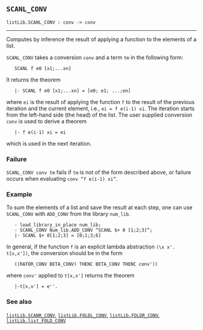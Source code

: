 ## `SCANL_CONV`

``` hol4
listLib.SCANL_CONV : conv -> conv
```

------------------------------------------------------------------------

Computes by inference the result of applying a function to the elements
of a list.

`SCANL_CONV` takes a conversion `conv` and a term `tm` in the following
form:

``` hol4
   SCANL f e0 [x1;...xn]
```

It returns the theorem

``` hol4
   |- SCANL f e0 [x1;...xn] = [e0; e1; ...;en]
```

where `ei` is the result of applying the function `f` to the result of
the previous iteration and the current element, i.e.,
`ei = f e(i-1) xi`. The iteration starts from the left-hand side (the
head) of the list. The user supplied conversion `conv` is used to derive
a theorem

``` hol4
   |- f e(i-1) xi = ei
```

which is used in the next iteration.

### Failure

`SCANL_CONV conv tm` fails if `tm` is not of the form described above,
or failure occurs when evaluating `conv “f e(i-1) xi”`.

### Example

To sum the elements of a list and save the result at each step, one can
use `SCANL_CONV` with `ADD_CONV` from the library `num_lib`.

``` hol4
   - load_library_in_place num_lib;
   - SCANL_CONV Num_lib.ADD_CONV “SCANL $+ 0 [1;2;3]”;
   |- SCANL $+ 0[1;2;3] = [0;1;3;6]
```

In general, if the function `f` is an explicit lambda abstraction
`(\x x'. t[x,x'])`, the conversion should be in the form

``` hol4
   ((RATOR_CONV BETA_CONV) THENC BETA_CONV THENC conv'))
```

where `conv'` applied to `t[x,x']` returns the theorem

``` hol4
   |-t[x,x'] = e''.
```

### See also

[`listLib.SCANR_CONV`](#listLib.SCANR_CONV),
[`listLib.FOLDL_CONV`](#listLib.FOLDL_CONV),
[`listLib.FOLDR_CONV`](#listLib.FOLDR_CONV),
[`listLib.list_FOLD_CONV`](#listLib.list_FOLD_CONV)
